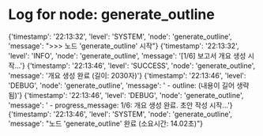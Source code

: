 # Log for node: generate_outline

{'timestamp': '22:13:32', 'level': 'SYSTEM', 'node': 'generate_outline', 'message': ">>> 노드 'generate_outline' 시작"}
{'timestamp': '22:13:32', 'level': 'INFO', 'node': 'generate_outline', 'message': '[1/6] 보고서 개요 생성 시작...'}
{'timestamp': '22:13:46', 'level': 'SUCCESS', 'node': 'generate_outline', 'message': '개요 생성 완료 (길이: 2030자)'}
{'timestamp': '22:13:46', 'level': 'DEBUG', 'node': 'generate_outline', 'message': '  - outline: (내용이 길어 생략됨)'}
{'timestamp': '22:13:46', 'level': 'DEBUG', 'node': 'generate_outline', 'message': '  - progress_message: 1/6: 개요 생성 완료. 초안 작성 시작...'}
{'timestamp': '22:13:46', 'level': 'SYSTEM', 'node': 'generate_outline', 'message': "노드 'generate_outline' 완료 (소요시간: 14.02초)"}